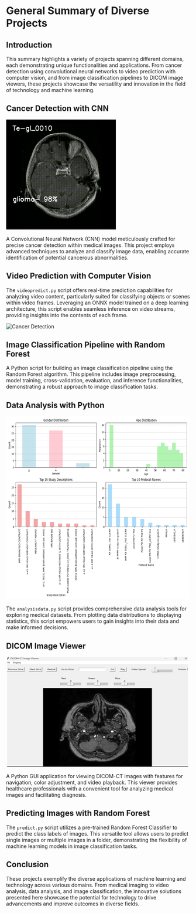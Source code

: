 # General Summary of Diverse Projects

## Introduction

This summary highlights a variety of projects spanning different domains, each demonstrating unique functionalities and applications. From cancer detection using convolutional neural networks to video prediction with computer vision, and from image classification pipelines to DICOM image viewers, these projects showcase the versatility and innovation in the field of technology and machine learning.

## Cancer Detection with CNN

<img src="img_classification_pytorch/screenshots/PREDICT_TYPE_output_video.gif" alt="Cancer Detection" width="300" height="300">

A Convolutional Neural Network (CNN) model meticulously crafted for precise cancer detection within medical images. This project employs advanced techniques to analyze and classify image data, enabling accurate identification of potential cancerous abnormalities.

## Video Prediction with Computer Vision

The `videopredict.py` script offers real-time prediction capabilities for analyzing video content, particularly suited for classifying objects or scenes within video frames. Leveraging an ONNX model trained on a deep learning architecture, this script enables seamless inference on video streams, providing insights into the contents of each frame.


<img src="medic/images/dicomfiles_A2/dicomfiles_A2_contour_detection_video.gif" alt="Cancer Detection" width="300" height="300">

## Image Classification Pipeline with Random Forest

A Python script for building an image classification pipeline using the Random Forest algorithm. This pipeline includes image preprocessing, model training, cross-validation, evaluation, and inference functionalities, demonstrating a robust approach to image classification tasks.

## Data Analysis with Python
<img src="medic/outputplot/plots_part1.png" alt="Cancer Detection" width="500" height="500">


The `analysisdata.py` script provides comprehensive data analysis tools for exploring medical datasets. From plotting data distributions to displaying statistics, this script empowers users to gain insights into their data and make informed decisions.

## DICOM Image Viewer

<img src="medic/outputplot/dicomviewer.png" alt="Cancer Detection" width="500" height="300">

A Python GUI application for viewing DICOM-CT images with features for navigation, color adjustment, and video playback. This viewer provides healthcare professionals with a convenient tool for analyzing medical images and facilitating diagnosis.

## Predicting Images with Random Forest

The `predict.py` script utilizes a pre-trained Random Forest Classifier to predict the class labels of images. This versatile tool allows users to predict single images or multiple images in a folder, demonstrating the flexibility of machine learning models in image classification tasks.

## Conclusion

These projects exemplify the diverse applications of machine learning and technology across various domains. From medical imaging to video analysis, data analysis, and image classification, the innovative solutions presented here showcase the potential for technology to drive advancements and improve outcomes in diverse fields.
